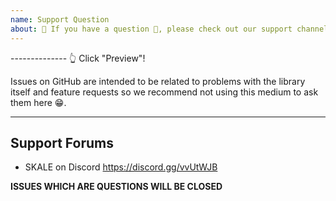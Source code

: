 ```yaml
---
name: Support Question
about: 🛑 If you have a question 💬, please check out our support channels!
---
```


-------------- 👆 Click "Preview"!

Issues on GitHub are intended to be related to problems with the library itself and feature requests so we recommend not using this medium to ask them here 😁.

---

## Support Forums

- SKALE on Discord https://discord.gg/vvUtWJB

**ISSUES WHICH ARE QUESTIONS WILL BE CLOSED**
